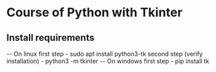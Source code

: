 # Course of Python with Tkinter

## Install requirements 
-- On linux
    first step 
        - sudo apt install python3-tk
    second step (verify installation)
        - python3 -m tkinter
-- On windows
    first step 
        - pip install tk
        

